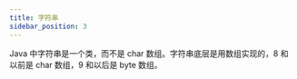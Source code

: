 ```yaml
---
title: 字符串
sidebar_position: 3
---
```


Java 中字符串是一个类，而不是 char 数组。字符串底层是用数组实现的，8 和以前是 char 数组，9 和以后是 byte 数组。


